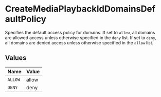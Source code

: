 # CreateMediaPlaybackIdDomainsDefaultPolicy

Specifies the default access policy for domains. 
If set to `allow`, all domains are allowed access unless otherwise specified in the `deny` list. 
If set to `deny`, all domains are denied access unless otherwise specified in the `allow` list.



## Values

| Name    | Value   |
| ------- | ------- |
| `ALLOW` | allow   |
| `DENY`  | deny    |